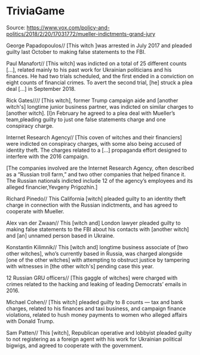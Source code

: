 # TriviaGame

Source:
https://www.vox.com/policy-and-politics/2018/2/20/17031772/mueller-indictments-grand-jury

George Papadopoulos//
[This witch ]was arrested in July 2017 and pleaded guilty last October to making false statements to the FBI.

Paul Manafort//
[This witch] was indicted on a total of 25 different counts [...], related mainly to his past work for Ukrainian politicians and his finances. He had two trials scheduled, and the first ended in a conviction on eight counts of financial crimes. To avert the second trial, [he] struck a plea deal [...] in September 2018.

Rick Gates////
[This witch], former Trump campaign aide and [another witch's] longtime junior business partner, was indicted on similar charges to [another witch]. [I]n February he agreed to a plea deal with Mueller’s team,pleading guilty to just one false statements charge and one conspiracy charge.

Internet Research Agency//
[This coven of witches and their financiers] were indicted on conspiracy charges, with some also being accused of identity theft. The charges related to a [...] propaganda effort designed to interfere with the 2016 campaign. 

[The companies involved are the Internet Research Agency, often described as a “Russian troll farm,” and two other companies that helped finance it. The Russian nationals indicted include 12 of the agency’s employees and its alleged financier,Yevgeny Prigozhin.]

Richard Pinedo//
This California [witch] pleaded guilty to an identity theft charge in connection with the Russian indictments, and has agreed to cooperate with Mueller.

Alex van der Zwaan//
This [witch and] London lawyer pleaded guilty to making false statements to the FBI about his contacts with [another witch] and [an] unnamed person based in Ukraine.

Konstantin Kilimnik//
This [witch and] longtime business associate of [two other witches], who’s currently based in Russia, was charged alongside [one of the other witches] with attempting to obstruct justice by tampering with witnesses in [the other witch's] pending case this year.

12 Russian GRU officers//
[This gaggle of witches] were charged with crimes related to the hacking and leaking of leading Democrats’ emails in 2016.

Michael Cohen//
[This witch] pleaded guilty to 8 counts — tax and bank charges, related to his finances and taxi business, and campaign finance violations, related to hush money payments to women who alleged affairs with Donald Trump.

Sam Patten//
This [witch], Republican operative and lobbyist pleaded guilty to not registering as a foreign agent with his work for Ukrainian political bigwigs, and agreed to cooperate with the government.


